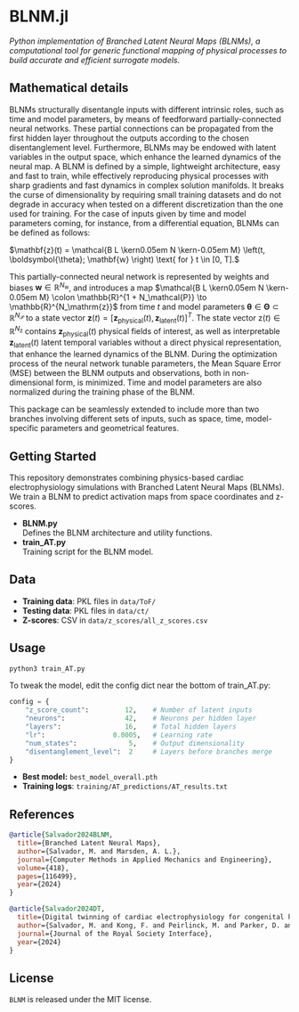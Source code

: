 # BLNM.jl

_Python implementation of Branched Latent Neural Maps (BLNMs), a computational tool for generic functional mapping of physical processes to build accurate and efficient surrogate models._

## Mathematical details

BLNMs structurally disentangle inputs with different intrinsic roles, such as time and model parameters, by means of feedforward partially-connected neural networks. These partial connections can be propagated from the first hidden layer throughout the outputs according to the chosen disentanglement level. Furthermore, BLNMs may be endowed with latent variables in the output space, which enhance the learned dynamics of the neural map. A BLNM is defined by a simple, lightweight architecture, easy and fast to train, while effectively reproducing physical processes with sharp gradients and fast dynamics in complex solution manifolds. It breaks the curse of dimensionality by requiring small training datasets and do not degrade in accuracy when tested on a different discretization than the one used for training.
For the case of inputs given by time and model parameters coming, for instance, from a differential equation, BLNMs can be defined as follows:

$\mathbf{z}(t) = \mathcal{B L \kern0.05em N \kern-0.05em M} \left(t, \boldsymbol{\theta}; \mathbf{w} \right) \text{ for } t \in [0, T].$

This partially-connected neural network is represented by weights and biases $\mathbf{w} \in \mathbb{R}^{N_\mathrm{w}}$, and introduces a map $\mathcal{B L \kern0.05em N \kern-0.05em M} \colon \mathbb{R}^{1 + N_\mathcal{P}} \to \mathbb{R}^{N_\mathrm{z}}$ from time $t$ and model parameters $\boldsymbol{\theta} \in \boldsymbol{\Theta} \subset \mathbb{R}^{N_\mathcal{P}}$ to a state vector $\mathbf{z}(t) = [\mathbf{z}_ \mathrm{physical}(t), \mathbf{z}_ \mathrm{latent}(t)]^T$.
The state vector $\mathrm{z}(t) \in \mathbb{R}^{N_\mathrm{z}}$ contains $\mathbf{z}_ \mathrm{physical}(t)$ physical fields of interest, as well as interpretable $\mathbf{z}_\mathrm{latent}(t)$ latent temporal variables without a direct physical representation, that enhance the learned dynamics of the BLNM.
During the optimization process of the neural network tunable parameters, the Mean Square Error (MSE) between the BLNM outputs and observations, both in non-dimensional form, is minimized.
Time and model parameters are also normalized during the training phase of the BLNM.

This package can be seamlessly extended to include more than two branches involving different sets of inputs, such as space, time, model-specific parameters and geometrical features.

## Getting Started

This repository demonstrates combining physics-based cardiac electrophysiology simulations with Branched Latent Neural Maps (BLNMs). We train a BLNM to predict activation maps from space coordinates and z-scores.

- **BLNM.py**  
  Defines the BLNM architecture and utility functions.
- **train_AT.py**  
  Training script for the BLNM model.

## Data

- **Training data**: PKL files in `data/ToF/`
- **Testing data**: PKL files in `data/ct/`
- **Z-scores**: CSV in `data/z_scores/all_z_scores.csv`

## Usage

```python
python3 train_AT.py
```

To tweak the model, edit the config dict near the bottom of train_AT.py:

```python
config = {
    "z_score_count":         12,    # Number of latent inputs
    "neurons":               42,    # Neurons per hidden layer
    "layers":                16,    # Total hidden layers
    "lr":                 0.0005,   # Learning rate
    "num_states":             5,    # Output dimensionality
    "disentanglement_level":  2     # Layers before branches merge
}
```

- **Best model:** `best_model_overall.pth`
- **Training logs**: `training/AT_predictions/AT_results.txt`

## References

```bibtex
@article{Salvador2024BLNM,
  title={Branched Latent Neural Maps},
  author={Salvador, M. and Marsden, A. L.},
  journal={Computer Methods in Applied Mechanics and Engineering},
  volume={418},
  pages={116499},
  year={2024}
}
```

```bibtex
@article{Salvador2024DT,
  title={Digital twinning of cardiac electrophysiology for congenital heart disease},
  author={Salvador, M. and Kong, F. and Peirlinck, M. and Parker, D. and Chubb, H. and Dubin, A. and Marsden, A. L.},
  journal={Journal of the Royal Society Interface},
  year={2024}
}
```

## License

`BLNM` is released under the MIT license.

